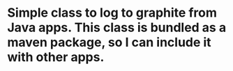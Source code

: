 # Simple class to log to graphite from Java apps.  This class is bundled as a maven package, so I can include it with other apps.   
